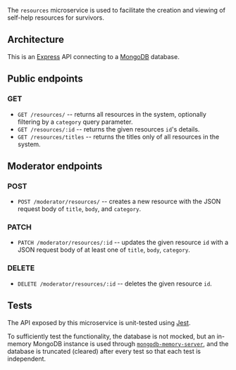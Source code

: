 The `resources` microservice is used to facilitate the creation and viewing of self-help resources for survivors.

## Architecture

This is an [Express](https://expressjs.com/) API connecting to a [MongoDB](https://www.mongodb.com/) database.

## Public endpoints

### GET

- `GET /resources/` -- returns all resources in the system, optionally filtering by a `category` query parameter.
- `GET /resources/:id` -- returns the given resources `id`'s details.
- `GET /resources/titles` -- returns the titles only of all resources in the system.

## Moderator endpoints

### POST

- `POST /moderator/resources/` -- creates a new resource with the JSON request body of `title`, `body`, and `category`.

### PATCH

- `PATCH /moderator/resources/:id` -- updates the given resource `id` with a JSON request body of at least one of `title`, `body`, `category`.

### DELETE

- `DELETE /moderator/resources/:id` -- deletes the given resource `id`.

## Tests

The API exposed by this microservice is unit-tested using [Jest](https://jestjs.io/).

To sufficiently test the functionality, the database is not mocked, but an in-memory MongoDB instance is used through [`mongodb-memory-server`](https://github.com/nodkz/mongodb-memory-server), and the database is truncated (cleared) after every test so that each test is independent.
